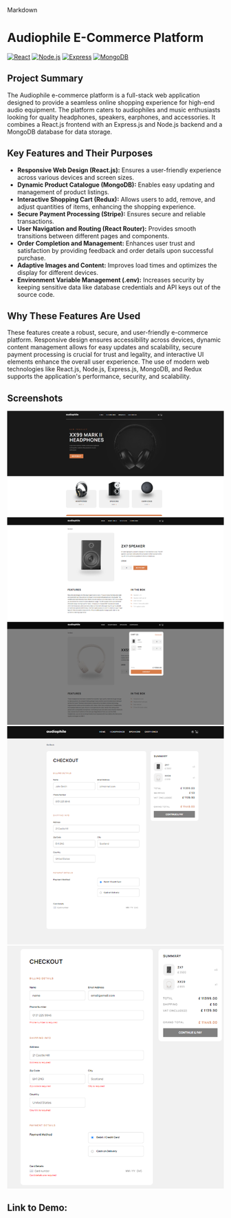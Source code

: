 Markdown
# Audiophile E-Commerce Platform

[![React](https://img.shields.io/badge/-React-61DAFB?style=flat&logo=react&logoColor=white)](https://reactjs.org) 
[![Node.js](https://img.shields.io/badge/Node.js-43853D?style=flat-square&logo=node.js&logoColor=white)](https://nodejs.org/) 
[![Express](https://img.shields.io/badge/Express.js-404D59?style=flat-square&logo=express)](https://expressjs.com/) 
[![MongoDB](https://img.shields.io/badge/MongoDB-4EA94B?style=flat-square&logo=mongodb&logoColor=white)](https://www.mongodb.com/)

## Project Summary

The Audiophile e-commerce platform is a full-stack web application designed to provide a seamless online shopping experience for high-end audio equipment. The platform caters to audiophiles and music enthusiasts looking for quality headphones, speakers, earphones, and accessories. It combines a React.js frontend with an Express.js and Node.js backend and a MongoDB database for data storage.

## Key Features and Their Purposes

* **Responsive Web Design (React.js):** Ensures a user-friendly experience across various devices and screen sizes.
* **Dynamic Product Catalogue (MongoDB):** Enables easy updating and management of product listings.
* **Interactive Shopping Cart (Redux):** Allows users to add, remove, and adjust quantities of items, enhancing the shopping experience.
* **Secure Payment Processing (Stripe):** Ensures secure and reliable transactions.
* **User Navigation and Routing (React Router):**  Provides smooth transitions between different pages and components.
* **Order Completion and Management:** Enhances user trust and satisfaction by providing feedback and order details upon successful purchase. 
* **Adaptive Images and Content:** Improves load times and optimizes the display for different devices.
* **Environment Variable Management (.env):** Increases security by keeping sensitive data like database credentials and API keys out of the source code.

## Why These Features Are Used

These features create a robust, secure, and user-friendly e-commerce platform. Responsive design ensures accessibility across devices, dynamic content management allows for easy updates and scalability, secure payment processing is crucial for trust and legality, and interactive UI elements enhance the overall user experience. The use of modern web technologies like React.js, Node.js, Express.js, MongoDB, and Redux supports the application's performance, security, and scalability.

## Screenshots
![A screenshot showing the landing page](./screenshots/landingPageAudiophile.png)
![A screenshot showing product decription](./screenshots/productDescriptionAudiophile.png)
![A screenshot showing the cart](./screenshots/CartAudiophile.png)
![A screenshot showing the checkout](./screenshots/checkoutAudiophile.png)
![A screenshot showing the checkout](./screenshots/validationAudiophile.png)

## Link to Demo: 


